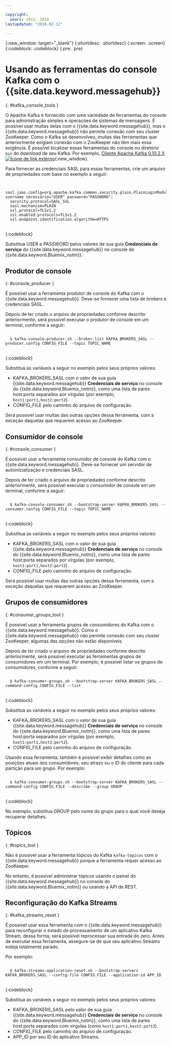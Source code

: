 ```yaml
---

copyright:
  years: 2015, 2018
lastupdated: "2018-02-12"

---
```


{:new_window: target="_blank"}
{:shortdesc: .shortdesc}
{:screen: .screen}
{:codeblock: .codeblock}
{:pre: .pre}


# Usando as ferramentas do console Kafka com o {{site.data.keyword.messagehub}}
{: #kafka_console_tools }

O Apache Kafka é fornecido com uma variedade de ferramentas do console para administração simples
e operações de sistemas de mensagens. É possível usar muitas delas com o {{site.data.keyword.messagehub}}, mas o {{site.data.keyword.messagehub}} não permite
conexão com seu cluster ZooKeeper. Como o Kafka se desenvolveu, muitas das ferramentas que anteriormente
exigiam conexão com o ZooKeeper não têm mais essa exigência.
É possível localizar essas ferramentas do console no diretório <code>bin</code> do download de seu Kafka. Por exemplo, [Cliente Apache Kafka 0.10.2.X ![Ícone de link externo](../../icons/launch-glyph.svg "Ícone de link externo")](https://www.apache.org/dyn/closer.cgi?path=/kafka/0.10.2.1/kafka_2.11-0.10.2.1.tgz){:new_window}.

Para fornecer as credenciais SASL para essas ferramentas, crie um arquivo de propriedades com
base no exemplo a seguir:

<pre>
<code>
  sasl.jaas.config=org.apache.kafka.common.security.plain.PlainLoginModule username necessário="USER" password="PASSWORD";
  security.protocol=SASL_SSL
  sasl.mechanism=PLAIN
  ssl.protocol=TLSv1.2
  ssl.enabled.protocols=TLSv1.2
  ssl.endpoint.identification.algorithm=HTTPS
</code>
</pre>
{:codeblock}

Substitua USER e PASSWORD pelos valores de sua guia **Credenciais de serviço** do {{site.data.keyword.messagehub}} no console do {{site.data.keyword.Bluemix_notm}}.


## Produtor de console
{: #console_producer }

É possível usar a ferramenta produtor de console do Kafka com o {{site.data.keyword.messagehub}}. Deve-se fornecer uma lista de brokers e credenciais SASL.

Depois de ter criado o arquivo de propriedades conforme descrito anteriormente, será possível
executar o produtor de console em um terminal, conforme a seguir:

<pre>
<code>
  $ kafka-console-producer.sh --broker-list KAFKA_BROKERS_SASL --producer.config CONFIG_FILE --topic TOPIC_NAME
</code>
</pre>
{:codeblock}

Substitua as variáveis a seguir no exemplo pelos seus próprios valores:
* KAFKA_BROKERS_SASL com o valor de sua guia {{site.data.keyword.messagehub}} **Credenciais de serviço** no console do {{site.data.keyword.Bluemix_notm}}, como uma lista de pares host:porta separados por vírgulas (por exemplo, `host1:port1,host2:port2`). 
* CONFIG_FILE pelo caminho do arquivo de configuração. 

Será possível usar muitas das outras opções dessa ferramenta, com a exceção daquelas que requerem acesso ao ZooKeeper.


## Consumidor de console
{: #console_consumer }

É possível usar a ferramenta consumidor de console do Kafka com o {{site.data.keyword.messagehub}}. Deve-se fornecer um servidor de autoinicialização e credenciais SASL.

Depois de ter criado o arquivo de propriedades conforme descrito anteriormente, será possível
executar o consumidor de console em um terminal, conforme a seguir:

<pre>
<code>
  $ kafka-console-consumer.sh --bootstrap-server KAFKA_BROKERS_SASL --consumer.config CONFIG_FILE --topic TOPIC_NAME
</code>
</pre>
{:codeblock}

Substitua as variáveis a seguir no exemplo pelos seus próprios valores:
* KAFKA_BROKERS_SASL com o valor de sua guia {{site.data.keyword.messagehub}} **Credenciais de serviço** no console do {{site.data.keyword.Bluemix_notm}}, como uma lista de pares host:porta separados por vírgulas (por exemplo, `host1:port1,host2:port2`). 
* CONFIG_FILE pelo caminho do arquivo de configuração. 

Será possível usar muitas das outras opções dessa ferramenta, com a exceção daquelas que requerem acesso ao ZooKeeper.


## Grupos de consumidores
{: #consumer_groups_tool }

É possível usar a ferramenta grupos de consumidores do Kafka com o {{site.data.keyword.messagehub}}. Como o {{site.data.keyword.messagehub}} não permite conexão com seu cluster ZooKeeper,
algumas das opções não estão disponíveis.

Depois de ter criado o arquivo de propriedades conforme descrito anteriormente, será possível
executar as ferramentas grupos de consumidores em um terminal. Por exemplo, é possível listar os grupos
de consumidores, conforme a seguir:

<pre>
<code>
  $ kafka-consumer-groups.sh --bootstrap-server KAFKA_BROKERS_SASL --command-config CONFIG_FILE --list
</code>
</pre>
{:codeblock}

Substitua as variáveis a seguir no exemplo pelos seus próprios valores:
* KAFKA_BROKERS_SASL com o valor de sua guia {{site.data.keyword.messagehub}} **Credenciais de serviço** no console do {{site.data.keyword.Bluemix_notm}}, como uma lista de pares host:porta separados por vírgulas (por exemplo, `host1:port1,host2:port2`). 
* CONFIG_FILE pelo caminho do arquivo de configuração.

Usando essa ferramenta, também é possível exibir detalhes como as posições atuais dos consumidores,
seu atraso ou o ID do cliente para cada partição para um grupo. Por exemplo:

<pre>
<code>
  $ kafka-consumer-groups.sh --bootstrap-server KAFKA_BROKERS_SASL --command-config CONFIG_FILE --describe --group GROUP
</code>
</pre>
{:codeblock}

No exemplo, substitua GROUP pelo nome do grupo para o qual você deseja recuperar detalhes. 


## Tópicos
{: #topics_tool }

Não é possível usar a ferramenta tópicos do Kafka `kafka-tópicos` com o {{site.data.keyword.messagehub}} porque a ferramenta requer acesso ao ZooKeeper.

No entanto, é possível administrar tópicos usando o painel do {{site.data.keyword.messagehub}} no console do {{site.data.keyword.Bluemix_notm}} ou usando a API de REST.


## Reconfiguração do Kafka Streams
{: #kafka_streams_reset }

É possível usar essa ferramenta com o {{site.data.keyword.messagehub}} para reconfigurar
o estado de processamento de um aplicativo Kafka Stream, dessa forma, será possível reprocessar sua entrada
do zero. Antes de executar essa ferramenta, assegure-se de que seu aplicativo Streams esteja totalmente
parado.

Por exemplo:

<pre>
<code>
  $ kafka-streams-application-reset.sh --bootstrap-servers KAFKA_BROKERS_SASL --config-file CONFIG_FILE --application-id APP_ID
</code>
</pre>
{:codeblock}

Substitua as variáveis a seguir no exemplo pelos seus próprios valores:
* KAFKA_BROKERS_SASL pelo valor de sua guia {{site.data.keyword.messagehub}} **Credenciais de serviço** no console do {{site.data.keyword.Bluemix_notm}},
como uma lista de pares host:porta separados com vírgulas (como `host1:port1,host2:port2`). 
* CONFIG_FILE pelo caminho do arquivo de configuração. 
* APP_ID por seu ID do aplicativo Streams.

